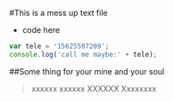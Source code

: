 #This is a mess up text file

- code here
```javascript
var tele = '15625507209';
console.log('call me maybe:' + tele);
```
##Some thing for your mine and your soul
>xxxxxx
>xxxxxx
>XXXXXX
>Xxxxxxxx